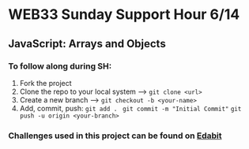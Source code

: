# WEB33 Sunday Support Hour 6/14
## JavaScript: Arrays and Objects

### To follow along during SH:

  1. Fork the project
  2. Clone the repo to your local system --> ```git clone <url>```
  3. Create a new branch --> ```git checkout -b <your-name>```
  4. Add, commit, push:
    ```git add . ```
    ```git commit -m "Initial Commit"```
    ```git push -u origin <your-branch>```

### Challenges used in this project can be found on [Edabit](https://edabit.com/challenges/javascript)
